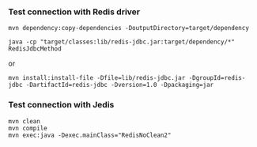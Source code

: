 ### Test connection with Redis driver  

`mvn dependency:copy-dependencies -DoutputDirectory=target/dependency`  

`java -cp "target/classes:lib/redis-jdbc.jar:target/dependency/*" RedisJdbcMethod`
  
or  
  
`mvn install:install-file -Dfile=lib/redis-jdbc.jar -DgroupId=redis-jdbc -DartifactId=redis-jdbc -Dversion=1.0 -Dpackaging=jar`  
    
   
### Test connection with Jedis
`mvn clean`    
`mvn compile`    
`mvn exec:java -Dexec.mainClass="RedisNoClean2"`    
